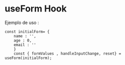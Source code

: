 # useForm Hook

Ejemplo de uso : 
```
const initialForm= {
    name : '',
    age : 0,
    email : ''
    }
    const { formValues , handleInputChange, reset} = useForm(initialForm);
```